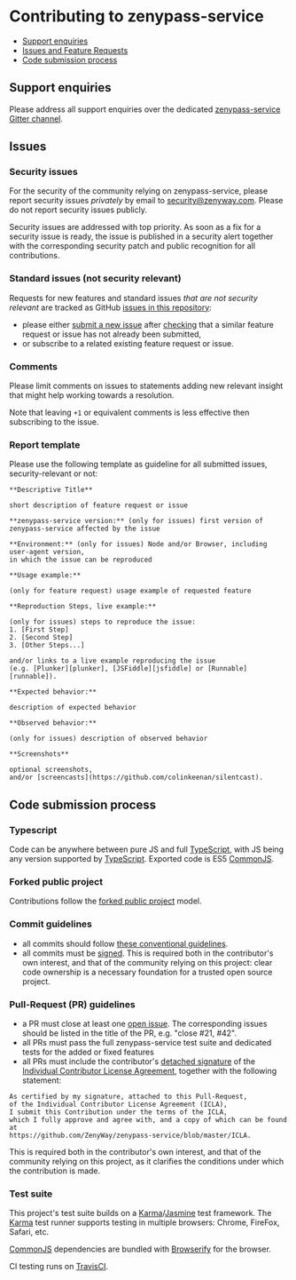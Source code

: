 # Contributing to zenypass-service

 - [Support enquiries](#support)
 - [Issues and Feature Requests](#issues)
 - [Code submission process](#submit)

## <a name="support"></a> Support enquiries
Please address all support enquiries over the dedicated
[zenypass-service Gitter channel](https://gitter.im/ZenyWay/zenypass-service).

## <a name="issues"></a> Issues
### Security issues
For the security of the community relying on zenypass-service,
please report security issues _privately_ by email to
[security@zenyway.com](mailto:security@zenyway.com).
Please do not report security issues publicly.

Security issues are addressed with top priority.
As soon as a fix for a security issue is ready,
the issue is published in a security alert
together with the corresponding security patch and
public recognition for all contributions.

### Standard issues (not security relevant)
Requests for new features and standard issues _that are not security relevant_
are tracked as GitHub [issues in this repository](https://github.com/ZenyWay/zenypass-service/issues):
* please either [submit a new issue](https://github.com/ZenyWay/zenypass-service/issues/new)
after [checking](https://help.github.com/articles/using-search-to-filter-issues-and-pull-requests)
that a similar feature request or issue has not already been submitted,
* or subscribe to a related existing feature request or issue.

### Comments
Please limit comments on issues to statements adding new relevant insight
that might help working towards a resolution.

Note that leaving `+1` or equivalent comments is less effective
then subscribing to the issue.

### Report template
Please use the following template as guideline for all submitted issues,
security-relevant or not:
```
**Descriptive Title**

short description of feature request or issue

**zenypass-service version:** (only for issues) first version of zenypass-service affected by the issue

**Environment:** (only for issues) Node and/or Browser, including user-agent version,
in which the issue can be reproduced

**Usage example:**

(only for feature request) usage example of requested feature

**Reproduction Steps, live example:**

(only for issues) steps to reproduce the issue:
1. [First Step]
2. [Second Step]
3. [Other Steps...]

and/or links to a live example reproducing the issue
(e.g. [Plunker][plunker], [JSFiddle][jsfiddle] or [Runnable][runnable]).

**Expected behavior:**

description of expected behavior

**Observed behavior:**

(only for issues) description of observed behavior

**Screenshots**

optional screenshots,
and/or [screencasts](https://github.com/colinkeenan/silentcast).
```

## <a name="submit"></a> Code submission process
### Typescript
Code can be anywhere between pure JS and full [TypeScript](http://www.typescriptlang.org/),
with JS being any version supported by [TypeScript](http://www.typescriptlang.org/).
Exported code is ES5 [CommonJS](http://www.commonjs.org/).

### Forked public project
Contributions follow the [forked public project](https://git-scm.com/book/en/v2/Distributed-Git-Contributing-to-a-Project#Forked-Public-Project) model.

### Commit guidelines
* all commits should follow [these conventional guidelines](https://git-scm.com/book/en/v2/Distributed-Git-Contributing-to-a-Project#Commit-Guidelines).
* all commits must be [signed](https://help.github.com/articles/signing-commits-using-gpg/).
This is required both in the contributor's own interest,
and that of the community relying on this project:
clear code ownership is a necessary foundation
for a trusted open source project.

### Pull-Request (PR) guidelines
* a PR must close at least one [open issue](https://github.com/ZenyWay/zenypass-service/issues?utf8=%E2%9C%93&q=is%3Aissue+is%3Aopen).
The corresponding issues should be listed in the title of the PR,
e.g. "close #21, #42".
* all PRs must pass the full zenypass-service test suite and
dedicated tests for the added or fixed features
* all PRs must include the contributor's [detached signature](https://www.gnupg.org/gph/en/manual/x135.html)
of the [Individual Contributor License Agreement](./ICLA),
together with the following statement:
```
As certified by my signature, attached to this Pull-Request,
of the Individual Contributor License Agreement (ICLA),
I submit this Contribution under the terms of the ICLA,
which I fully approve and agree with, and a copy of which can be found at
https://github.com/ZenyWay/zenypass-service/blob/master/ICLA.
```
This is required both in the contributor's own interest,
and that of the community relying on this project,
as it clarifies the conditions under which the contribution is made.

### Test suite
This project's test suite builds on a [Karma](https://karma-runner.github.io/)/[Jasmine](https://jasmine.github.io/) test framework.
The [Karma](https://karma-runner.github.io/) test runner supports testing in multiple browsers: Chrome, FireFox, Safari, etc.

[CommonJS](http://www.commonjs.org/) dependencies are bundled with [Browserify](http://browserify.org/) for the browser.

CI testing runs on [TravisCI](https://travis-ci.org/ZenyWay/zenypass-service).